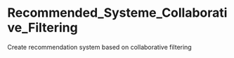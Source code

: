# Recommended_Systeme_Collaborative_Filtering
Create recommendation system based on collaborative filtering
